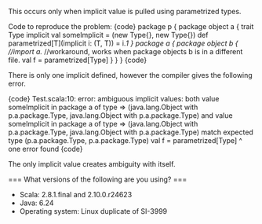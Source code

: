 This occurs only when implicit value is pulled using parametrized types.

Code to reproduce the problem:
{code}
package p {
  package object a {
    trait Type
    implicit val someImplicit = (new Type{}, new Type{})
    def parametrized[T](implicit i: (T, T)) = i._1
  }
  package a {
    package object b {
      //import a._ //workaround, works when package objects b is in a different file.
      val f = parametrized[Type]
    }
  }
}
{code}

There is only one implicit defined, however the compiler gives the following error.

{code}
Test.scala:10: error: ambiguous implicit values:
 both value someImplicit in package a of type => (java.lang.Object with p.a.package.Type, java.lang.Object with p.a.package.Type)
 and value someImplicit in package a of type => (java.lang.Object with p.a.package.Type, java.lang.Object with p.a.package.Type)
 match expected type (p.a.package.Type, p.a.package.Type)
      val f = parametrized[Type]
                          ^
one error found
{code}

The only implicit value creates ambiguity with itself.


=== What versions of the following are you using? ===
  - Scala: 2.8.1.final and 2.10.0.r24623
  - Java: 6.24
  - Operating system: Linux
duplicate of SI-3999

